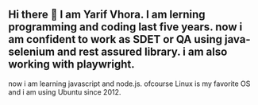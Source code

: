 ## Hi there 👋 I am Yarif Vhora. I am lerning programming and coding last five years. now i am confident to work as SDET or QA using java- selenium and rest assured library. i am also working with playwright.
now i am learning javascript and node.js. ofcourse Linux is my favorite OS and i am using Ubuntu since 2012.


<!--
**vhorayarif/vhorayarif** is a ✨ _special_ ✨ repository because its `README.md` (this file) appears on your GitHub profile.

Here are some ideas to get you started:

- 🔭 I’m currently working on ...
- 🌱 I’m currently learning ...
- 👯 I’m looking to collaborate on ...
- 🤔 I’m looking for help with ...
- 💬 Ask me about ...
- 📫 How to reach me: ...
- 😄 Pronouns: ...
- ⚡ Fun fact: ...
-->
